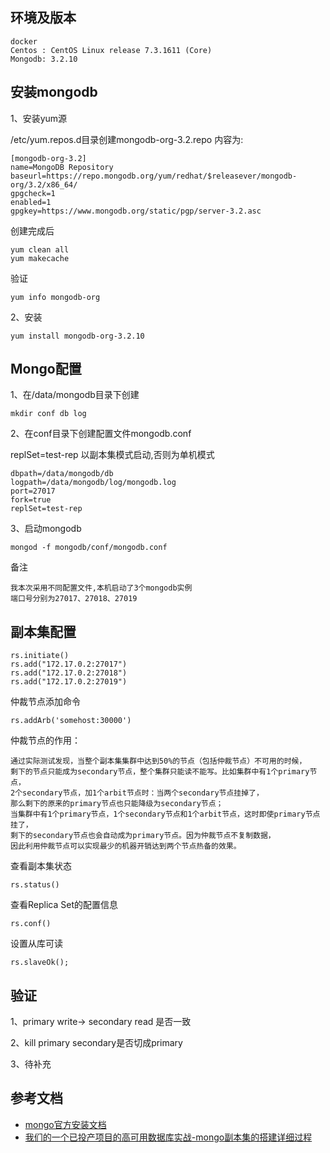 ## 环境及版本
```
docker
Centos : CentOS Linux release 7.3.1611 (Core)
Mongodb: 3.2.10
```

## 安装mongodb
1、安装yum源

/etc/yum.repos.d目录创建mongodb-org-3.2.repo
内容为:

```
[mongodb-org-3.2]
name=MongoDB Repository
baseurl=https://repo.mongodb.org/yum/redhat/$releasever/mongodb-org/3.2/x86_64/
gpgcheck=1
enabled=1
gpgkey=https://www.mongodb.org/static/pgp/server-3.2.asc
```
创建完成后
```
yum clean all
yum makecache
```
验证
```
yum info mongodb-org
```

2、安装
```
yum install mongodb-org-3.2.10
```

## Mongo配置
1、在/data/mongodb目录下创建
```
mkdir conf db log
```
2、在conf目录下创建配置文件mongodb.conf

replSet=test-rep 以副本集模式启动,否则为单机模式
```
dbpath=/data/mongodb/db
logpath=/data/mongodb/log/mongodb.log
port=27017
fork=true
replSet=test-rep
```
3、启动mongodb
```
mongod -f mongodb/conf/mongodb.conf
```
备注
```
我本次采用不同配置文件,本机启动了3个mongodb实例
端口号分别为27017、27018、27019
```

## 副本集配置
```
rs.initiate()
rs.add("172.17.0.2:27017")
rs.add("172.17.0.2:27018")
rs.add("172.17.0.2:27019")
```

仲裁节点添加命令
```
rs.addArb('somehost:30000')
```
仲裁节点的作用：
```
通过实际测试发现，当整个副本集集群中达到50%的节点（包括仲裁节点）不可用的时候，
剩下的节点只能成为secondary节点，整个集群只能读不能写。比如集群中有1个primary节点，
2个secondary节点，加1个arbit节点时：当两个secondary节点挂掉了，
那么剩下的原来的primary节点也只能降级为secondary节点；
当集群中有1个primary节点，1个secondary节点和1个arbit节点，这时即使primary节点挂了，
剩下的secondary节点也会自动成为primary节点。因为仲裁节点不复制数据，
因此利用仲裁节点可以实现最少的机器开销达到两个节点热备的效果。
```
查看副本集状态
```
rs.status() 
```
查看Replica Set的配置信息
```
rs.conf()
```
设置从库可读
```
rs.slaveOk();
```

## 验证
1、primary write-> secondary read 是否一致

2、kill primary  secondary是否切成primary

3、待补充

## 参考文档

* [mongo官方安装文档](https://docs.mongodb.com/v3.2/tutorial/install-mongodb-on-red-hat/)
* [我们的一个已投产项目的高可用数据库实战-mongo副本集的搭建详细过程
](http://www.2cto.com/database/201602/491168.html)
